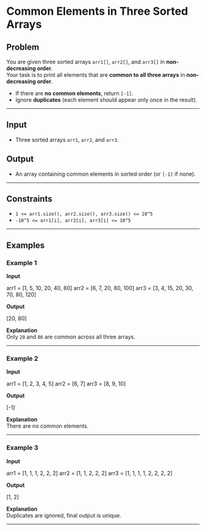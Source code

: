 # Common Elements in Three Sorted Arrays

## Problem
You are given three sorted arrays `arr1[]`, `arr2[]`, and `arr3[]` in **non-decreasing order**.  
Your task is to print all elements that are **common to all three arrays** in **non-decreasing order**.  

- If there are **no common elements**, return `[-1]`.  
- Ignore **duplicates** (each element should appear only once in the result).  

---

## Input
- Three sorted arrays `arr1`, `arr2`, and `arr3`.  

## Output
- An array containing common elements in sorted order (or `[-1]` if none).  

---

## Constraints
- `1 <= arr1.size(), arr2.size(), arr3.size() <= 10^5`  
- `-10^5 <= arr1[i], arr2[i], arr3[i] <= 10^5`  

---

## Examples

### Example 1
**Input**  

arr1 = [1, 5, 10, 20, 40, 80]
arr2 = [6, 7, 20, 80, 100]
arr3 = [3, 4, 15, 20, 30, 70, 80, 120]

**Output**  

[20, 80]

**Explanation**  
Only `20` and `80` are common across all three arrays.

---

### Example 2
**Input**  

arr1 = [1, 2, 3, 4, 5]
arr2 = [6, 7]
arr3 = [8, 9, 10]

**Output**  

[-1]

**Explanation**  
There are no common elements.

---

### Example 3
**Input**  

arr1 = [1, 1, 1, 2, 2, 2]
arr2 = [1, 1, 2, 2, 2]
arr3 = [1, 1, 1, 1, 2, 2, 2, 2]

**Output**  

[1, 2]

**Explanation**  
Duplicates are ignored, final output is unique.

---
